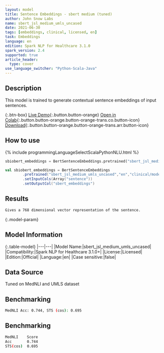 ```yaml
---
layout: model
title: Sentence Embeddings - sbert medium (tuned)
author: John Snow Labs
name: sbert_jsl_medium_umls_uncased
date: 2021-06-30
tags: [embeddings, clinical, licensed, en]
task: Embeddings
language: en
edition: Spark NLP for Healthcare 3.1.0
spark_version: 2.4
supported: true
article_header:
  type: cover
use_language_switcher: "Python-Scala-Java"
---
```



## Description


This model is trained to generate contextual sentence embeddings of input sentences.


{:.btn-box}
[Live Demo](https://nlp.johnsnowlabs.com/demo){:.button.button-orange}
[Open in Colab](https://colab.research.google.com/github/JohnSnowLabs/spark-nlp-workshop/blob/master/tutorials/Certification_Trainings/Healthcare/3.Clinical_Entity_Resolvers.ipynb){:.button.button-orange.button-orange-trans.co.button-icon}
[Download](https://s3.amazonaws.com/auxdata.johnsnowlabs.com/clinical/models/sbert_jsl_medium_umls_uncased_en_3.1.0_2.4_1625050119656.zip){:.button.button-orange.button-orange-trans.arr.button-icon}


## How to use






<div class="tabs-box" markdown="1">
{% include programmingLanguageSelectScalaPythonNLU.html %}

```python
sbiobert_embeddings = BertSentenceEmbeddings.pretrained("sbert_jsl_medium_umls_uncased","en","clinical/models").setInputCols(["sentence"]).setOutputCol("sbert_embeddings")
```
```scala
val sbiobert_embeddings = BertSentenceEmbeddings
        .pretrained("sbert_jsl_medium_umls_uncased","en","clinical/models")
        .setInputCols(Array("sentence"))
        .setOutputCol("sbert_embeddings")
```
</div>


## Results


```bash
Gives a 768 dimensional vector representation of the sentence.
```


{:.model-param}
## Model Information


{:.table-model}
|---|---|
|Model Name:|sbert_jsl_medium_umls_uncased|
|Compatibility:|Spark NLP for Healthcare 3.1.0+|
|License:|Licensed|
|Edition:|Official|
|Language:|en|
|Case sensitive:|false|


## Data Source


Tuned on MedNLI and UMLS dataset


## Benchmarking


```bash
MedNLI Acc: 0.744, STS (cos): 0.695
```

## Benchmarking

```bash
MedNLI    Score
Acc       0.744
STS(cos)  0.695
```

<!--stackedit_data:
eyJoaXN0b3J5IjpbLTc0ODY5OTQzMV19
-->